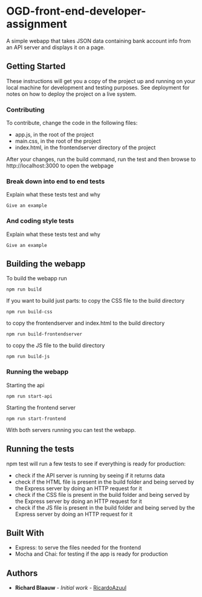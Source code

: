 # OGD-front-end-developer-assignment
A simple webapp that takes JSON data containing bank account info from an API server and displays it on a page.

## Getting Started

These instructions will get you a copy of the project up and running on your local machine for development and testing purposes. See deployment for notes on how to deploy the project on a live system.

### Contributing

To contribute, change the code in the following files:
- app.js, in the root of the project
- main.css, in the root of the project
- index.html, in the frontendserver directory of the project

After your changes, run the build command, run the test and then browse to http://localhost:3000 to open the webpage

### Break down into end to end tests

Explain what these tests test and why

```
Give an example
```

### And coding style tests

Explain what these tests test and why

```
Give an example
```

## Building the webapp

To build the webapp run 
```
npm run build
```
If you want to build just parts:
to copy the CSS file to the build directory
```
npm run build-css
```
to copy the frontendserver and index.html to the build directory
```
npm run build-frontendserver 
```
to copy the JS file to the build directory
```
npm run build-js
```

### Running the webapp

Starting the api 
```
npm run start-api
```

Starting the frontend server 
```
npm run start-frontend
```

With both servers running you can test the webapp.

## Running the tests

npm test will run a few tests to see if everything is ready for production:
- check if the API server is running by seeing if it returns data
- check if the HTML file is present in the build folder and being served by the Express server by doing an HTTP request for it
- check if the CSS file is present in the build folder and being served by the Express server by doing an HTTP request for it
- check if the JS file is present in the build folder and being served by the Express server by doing an HTTP request for it


## Built With

* Express: to serve the files needed for the frontend
* Mocha and Chai: for testing if the app is ready for production

## Authors

* **Richard Blaauw** - *Initial work* - [RicardoAzuul](https://github.com/RicardoAzuul)



